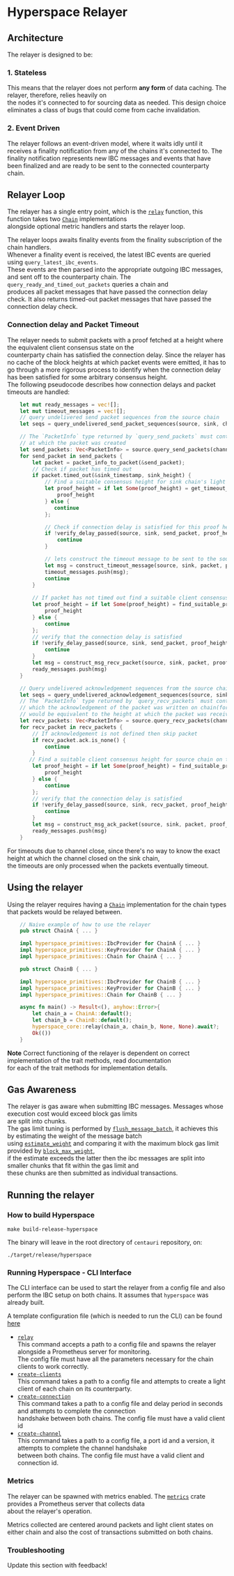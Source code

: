 # Hyperspace Relayer

## Architecture
The relayer is designed to be:

### 1. Stateless 
This means that the relayer does not perform **any form** of data caching. The relayer, therefore, relies heavily on  
the nodes it's connected to for sourcing data as needed. This design choice eliminates a class of bugs that could come from cache invalidation.

### 2. Event Driven
The relayer follows an event-driven model, where it waits idly until it receives a finality notification from any of the chains it's connected to. The finality notification represents new IBC messages and events that have been finalized and are ready to be sent to the connected counterparty chain.

## Relayer Loop

The relayer has a single entry point, which is the [`relay`](/hyperspace/core/src/lib.rs#L20) function, this function takes two [`Chain`](/hyperspace/primitives/src/lib.rs#L346) implementations  
alongside optional metric handlers and starts the relayer loop.  

The relayer loops awaits finality events from the finality subscription of the chain handlers.  
Whenever a finality event is received, the latest IBC events are queried using `query_latest_ibc_events`.  
These events are then parsed into the appropriate outgoing IBC messages, and sent off to the counterparty chain.
The `query_ready_and_timed_out_packets` queries a chain and  
produces all packet messages that have passed the connection delay check.
It also returns timed-out packet messages that have passed the connection delay check.  

### Connection delay and Packet Timeout
 
The relayer needs to submit packets with a proof fetched at a height where the equivalent client consensus state on the  
counterparty chain has satisfied the connection delay.
Since the relayer has no cache of the block heights at which packet events were emitted, it has to go through a more rigorous process to identify when the connection delay has been satisfied for some arbitrary consensus height.  
The following pseudocode describes how connection delays and packet timeouts are handled:

```rust
    let mut ready_messages = vec![];
    let mut timeout_messages = vec![];
    // query undelivered send packet sequences from the source chain
    let seqs = query_undelivered_send_packet_sequences(source, sink, channel_id, port_i);

    // The `PacketInfo` type returned by `query_send_packets` must contain a height field, which represents the block height 
    // at which the packet was created
    let send_packets: Vec<PacketInfo> = source.query_send_packets(channel_id, port_id, seqs);
    for send_packet in send_packets {
        let packet = packet_info_to_packet(&send_packet);
        // Check if packet has timed out
        if packet.timed_out(&sink_timestamp, sink_height) {
            // Find a suitable consensus height for sink chain's light client consensus height on source chain to prove packet timeout
            let proof_height = if let Some(proof_height) = get_timeout_proof_height(source, sink, send_packet) {
                proof_height
            } else {
               continue
            };

            // Check if connection delay is satisfied for this proof height
            if !verify_delay_passed(source, sink, send_packet, proof_height) {
                continue
            }

            // lets construct the timeout message to be sent to the source
            let msg = construct_timeout_message(source, sink, packet, proof_height)
            timeout_messages.push(msg);
            continue
        }
        
        // If packet has not timed out find a suitable client consensus height for source chain on the sink that can be used to prove packet existence
        let proof_height = if let Some(proof_height) = find_suitable_proof_height_for_client(source, sink, send_packet) {
            proof_height
        } else {
            continue
        };
        // verify that the connection delay is satisfied
        if !verify_delay_passed(source, sink, send_packet, proof_height) {
            continue
        }
        let msg = construct_msg_recv_packet(source, sink, packet, proof_height);
        ready_messages.push(msg)   
    }

    // Query undelivered acknowledgement sequences from the source chain
    let seqs = query_undelivered_acknowledgement_sequences(source, sink, channel_id, port_id);
    // The `PacketInfo` type returned by `query_recv_packets` must contain a height field, which represents the block height at
    // which the acknowledgement of the packet was written on chain(for the majority of chains which execute IBC callbacks synchronously, this
    // would be equivalent to the height at which the packet was received on chain).
    let recv_packets: Vec<PacketInfo> = source.query_recv_packets(channel_id, port_id, seqs);
    for recv_packet in recv_packets { 
        // If acknowledgement is not defined then skip packet
        if recv_packet.ack.is_none() {
            continue
        }
       // Find a suitable client consensus height for source chain on the sink that can be used to prove packet acknowledgement
        let proof_height = if let Some(proof_height) = find_suitable_proof_height_for_client(source, sink, recv_packet) {
            proof_height
        } else {
            continue
        };
        // verify that the connection delay is satisfied
        if !verify_delay_passed(source, sink, recv_packet, proof_height) {
            continue
        }
        let msg = construct_msg_ack_packet(source, sink, packet, proof_height);
        ready_messages.push(msg)
    }
```

For timeouts due to channel close, since there's no way to know the exact height at which the channel closed on the sink chain,  
the timeouts are only processed when the packets eventually timeout.

## Using the relayer

Using the relayer requires having a [`Chain`](/hyperspace/primitives/src/lib.rs#L346) implementation for the chain types  
that packets would be relayed between.

```rust
    // Naive example of how to use the relayer
    pub struct ChainA { ... }

    impl hyperspace_primitives::IbcProvider for ChainA { ... }
    impl hyperspace_primitives::KeyProvider for ChainA { ... }
    impl hyperspace_primitives::Chain for ChainA { ... }

    pub struct ChainB { ... }

    impl hyperspace_primitives::IbcProvider for ChainB { ... }
    impl hyperspace_primitives::KeyProvider for ChainB { ... }
    impl hyperspace_primitives::Chain for ChainB { ... }

    async fn main() -> Result<(), anyhow::Error>{
        let chain_a = ChainA::default();
        let chain_b = ChainB::default();
        hyperspace_core::relay(chain_a, chain_b, None, None).await?;
        Ok(())
    }
```
**Note** Correct functioning of the relayer is dependent on correct implementation of the trait methods, read documentation  
for each of the trait methods for implementation details.

## Gas Awareness

The relayer is gas aware when submitting IBC messages. Messages whose execution cost would exceed block gas limits  
are split into chunks.  
The gas limit tuning is performed by [`flush_message_batch`](/hyperspace/core/src/queue.rs#L6), it achieves this by estimating the weight of the message batch  
using [`estimate_weight`](/hyperspace/primitives/src/lib.rs#L354) and comparing it with the maximum block gas limit provided by [`block_max_weight`](/hyperspace/primitives/src/lib.rs#L351),  
if the estimate exceeds the latter then the ibc messages are split into smaller chunks that fit within the gas limit and  
these chunks are then submitted as individual transactions.  


## Running the relayer

### How to build Hyperspace

```
make build-release-hyperspace
```

The binary will leave in the root directory of `centauri` repository,
on:
```
./target/release/hyperspace
```

### Running Hyperspace - CLI Interface

The CLI interface can be used to start the relayer from a config file and also perform the IBC setup on both chains. It assumes that `hyperspace` was already built.

A template configuration file (which is needed to run the CLI) can be found
[here](./config.toml)

- [`relay`](/hyperspace/core/src/command.rs#L24)  
  This command accepts a path to a config file and spawns the relayer alongside a Prometheus server for monitoring.  
  The config file must have all the parameters necessary for the chain clients to work correctly.
- [`create-clients`](/hyperspace/core/src/command.rs#L26)  
  This command takes a path to a config file and attempts to create a light client of each chain on its counterparty.
- [`create-connection`](/hyperspace/core/src/command.rs#L28)  
  This command takes a path to a config file and delay period in seconds and attempts to complete the connection  
  handshake between both chains.
  The config file must have a valid client id
- [`create-channel`](/hyperspace/core/src/command.rs#L30)  
  This command takes a path to a config file, a port id and a version, it attempts to complete the channel handshake  
  between both chains.
  The config file must have a valid client and connection id.
    

### Metrics

The relayer can be spawned with metrics enabled. The [`metrics`](/hyperspace/metrics/README.md) crate provides a Prometheus server that collects data  
about the relayer's operation.  

Metrics collected are centered around packets and light client states on either chain and also the cost of transactions submitted on both chains.  

### Troubleshooting

Update this section with feedback!